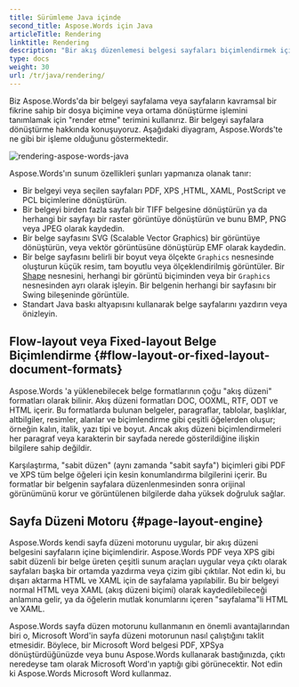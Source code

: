 ```yaml
---
title: Sürümleme Java içinde
second_title: Aspose.Words için Java
articleTitle: Rendering
linktitle: Rendering
description: "Bir akış düzenlemesi belgesi sayfaları biçimlendirmek için Aspose.Words işleme özelliğini kullanın ve bir belge veya seçilen sayfalar başka bir belgeye (PDF, HTML, XPS, vb.) veya görüntüye (TIFF, PNG, SVG, vb.) dönüştürülür veya görüntülenirken, sonraki dönüşümler veya yazdırma için görüntülenen, Java 'e dönüştürülür."
type: docs
weight: 30
url: /tr/java/rendering/
---
```


Biz Aspose.Words'da bir belgeyi sayfalama veya sayfaların kavramsal bir fikrine sahip bir dosya biçimine veya ortama dönüştürme işlemini tanımlamak için "render etme" terimini kullanırız. Bir belgeyi sayfalara dönüştürme hakkında konuşuyoruz. Aşağıdaki diyagram, Aspose.Words'te ne gibi bir işleme olduğunu göstermektedir.

![rendering-aspose-words-java](rendering-1.png)

Aspose.Words'ın sunum özellikleri şunları yapmanıza olanak tanır:

- Bir belgeyi veya seçilen sayfaları PDF, XPS ,HTML, XAML, PostScript ve PCL biçimlerine dönüştürün.
- Bir belgeyi birden fazla sayfalı bir TIFF belgesine dönüştürün ya da herhangi bir sayfayı bir raster görüntüye dönüştürün ve bunu BMP, PNG veya JPEG olarak kaydedin.
- Bir belge sayfasını SVG (Scalable Vector Graphics) bir görüntüye dönüştürün, veya vektör görüntüsüne dönüştürüp EMF olarak kaydedin.
- Bir belge sayfasını belirli bir boyut veya ölçekte `Graphics` nesnesinde oluşturun küçük resim, tam boyutlu veya ölçeklendirilmiş görüntüler.
Bir [Shape](https://reference.aspose.com/words/java/com.aspose.words/shape/) nesnesini, herhangi bir görüntü biçiminden veya bir `Graphics` nesnesinden ayrı olarak işleyin.
Bir belgenin herhangi bir sayfasını bir Swing bileşeninde görüntüle.
- Standart Java baskı altyapısını kullanarak belge sayfalarını yazdırın veya önizleyin.

## Flow-layout veya Fixed-layout Belge Biçimlendirme {#flow-layout-or-fixed-layout-document-formats}

Aspose.Words 'a yüklenebilecek belge formatlarının çoğu "akış düzeni" formatları olarak bilinir. Akış düzeni formatları DOC, OOXML, RTF, ODT ve HTML içerir. Bu formatlarda bulunan belgeler, paragraflar, tablolar, başlıklar, altbilgiler, resimler, alanlar ve biçimlendirme gibi çeşitli öğelerden oluşur; örneğin kalın, italik, yazı tipi ve boyut. Ancak akış düzeni biçimlendirmeleri her paragraf veya karakterin bir sayfada nerede gösterildiğine ilişkin bilgilere sahip değildir.

Karşılaştırma, "sabit düzen" (aynı zamanda "sabit sayfa") biçimleri gibi PDF ve XPS tüm belge öğeleri için kesin konumlandırma bilgilerini içerir. Bu formatlar bir belgenin sayfalara düzenlenmesinden sonra orijinal görünümünü korur ve görüntülenen bilgilerde daha yüksek doğruluk sağlar.

## Sayfa Düzeni Motoru {#page-layout-engine}

Aspose.Words kendi sayfa düzeni motorunu uygular, bir akış düzeni belgesini sayfaların içine biçimlendirir. Aspose.Words PDF veya XPS gibi sabit düzenli bir belge üreten çeşitli sunum araçları uygular veya çıktı olarak sayfaları başka bir ortamda yazdırma veya çizim gibi çıktılar. Not edin ki, bu dışarı aktarma HTML ve XAML için de sayfalama yapılabilir. Bu bir belgeyi normal HTML veya XAML (akış düzeni biçimi) olarak kaydedilebileceği anlamına gelir, ya da öğelerin mutlak konumlarını içeren "sayfalama"li HTML ve XAML.

Aspose.Words sayfa düzen motorunu kullanmanın en önemli avantajlarından biri o, Microsoft Word'in sayfa düzeni motorunun nasıl çalıştığını taklit etmesidir. Böylece, bir Microsoft Word belgesi PDF, XPSya dönüştürdüğünüzde veya bunu Aspose.Words kullanarak bastığınızda, çıktı neredeyse tam olarak Microsoft Word'ın yaptığı gibi görünecektir. Not edin ki Aspose.Words Microsoft Word kullanmaz.
